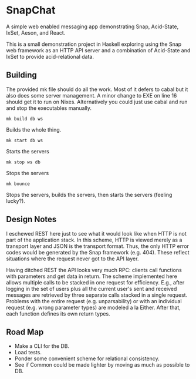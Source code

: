 SnapChat
========

A simple web enabled messaging app demonstrating Snap, Acid-State, IxSet, Aeson, and React.

This is a small demonstration project in Haskell exploring using the Snap web framework as an HTTP API server and a combination of Acid-State and IxSet to provide acid-relational data.

Building
--------

The provided mk file should do all the work.  Most of it defers to cabal but it also does some server management.  A minor change to EXE on line 16 should get it to run on Nixes.  Alternatively you could just use cabal and run and stop the executables manually.

    mk build db ws

Builds the whole thing.

    mk start db ws

Starts the servers

    mk stop ws db

Stops the servers

    mk bounce

Stops the servers, builds the servers, then starts the servers (feeling lucky?).

Design Notes
------------

I eschewed REST here just to see what it would look like when HTTP is not part of the application stack.  In this scheme, HTTP is viewed merely as a transport layer and JSON is the transport format.  Thus, the only HTTP error codes would be generated by the Snap framework (e.g. 404). These reflect situations where the request never got to the API layer.

Having ditched REST the API looks very much RPC: clients call functions with parameters and get data in return.  The scheme implemented here allows multiple calls to be stacked in one request for efficiency.  E.g., after logging in the set of users plus all the current user's sent and received messages are retrieved by three separate calls stacked in a single request.  Problems with the entire request (e.g. unparsability) or with an individual request (e.g. wrong parameter types) are modeled a la Either.  After that, each function defines its own return types.

Road Map
--------

* Make a CLI for the DB.
* Load tests.
* Ponder some convenient scheme for relational consistency.
* See if Common could be made lighter by moving as much as possible to DB.